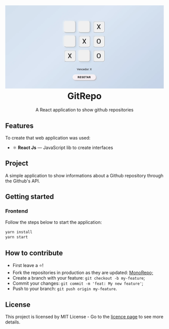 <h1 align="center">
  <img src="./assets/web.png" alt="Omnistack 10" width="700">
<br>
GitRepo
</h1>

<p align="center"> A React application to show github repositories

## Features
To create that web application was used:

- ⚛️ **React Js** — JavaScript lib to create interfaces

## Project

A simple application to show informations about a Github repository through the Github's API.

## Getting started

###  Frontend
Follow the steps below to start the application:
```bash
yarn install
yarn start
```

## How to contribute
- First leave a ⭐!
- Fork the repositories in production as they are updated: <a href="https://github.com/guilhermeorcezi/todolist"> MonoRepo;</a>
- Create a branch with your feature: `git checkout -b my-feature`;
- Commit your changes: `git commit -m 'feat: My new feature'`;
- Push to your branch: `git push origin my-feature`.

## License

This project is licensed by MIT License - Go to the [licençe page](https://opensource.org/licenses/MIT) to see more details.
